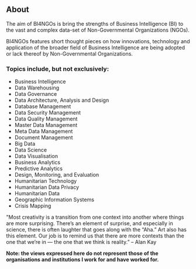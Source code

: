 ## About
The aim of BI4NGOs is bring the strengths of Business Intelligence (BI) to the vast and complex data-set of Non-Governmental Organizations (NGOs).

BI4NGOs features short thought pieces on how innovations, technology and application of the broader field of Business Intelligence are being adopted or lack thereof by Non-Governmental Organizations.

### Topics include, but not exclusively:

- Business Intelligence
- Data Warehousing
- Data Governance
- Data Architecture, Analysis and Design
- Database Management
- Data Security Management
- Data Quality Management
- Master Data Management
- Meta Data Management
- Document Management
- Big Data
- Data Science
- Data Visualisation
- Business Analytics
- Predictive Analytics
- Design, Monitoring, and Evaluation
- Humanitarian Technology
- Humanitarian Data Privacy
- Humanitarian Data
- Geographic Information Systems
- Crisis Mapping

"Most creativity is a transition from one context into another where things are more surprising. There’s an element of surprise, and especially in science, there is often laughter that goes along with the “Aha.” Art also has this element. Our job is to remind us that there are more contexts than the one that we’re in — the one that we think is reality.”  – Alan Kay

**Note: the views expressed here do not represent those of the organisations and institutions I work for and have worked for.**

